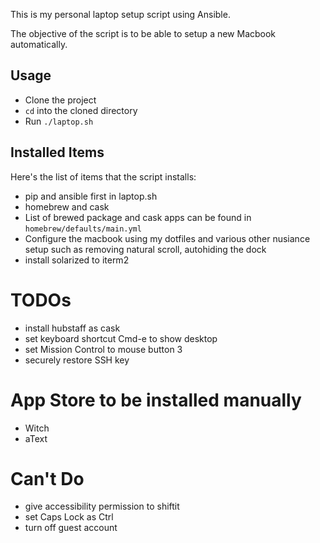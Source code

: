 This is my personal laptop setup script using Ansible.

The objective of the script is to be able to setup a new Macbook automatically.

## Usage
- Clone the project
- `cd` into the cloned directory
- Run `./laptop.sh`

## Installed Items
Here's the list of items that the script installs:
- pip and ansible first in laptop.sh
- homebrew and cask
- List of brewed package and cask apps can be found in `homebrew/defaults/main.yml`
- Configure the macbook using my dotfiles and various other nusiance setup such as removing natural scroll, autohiding the dock
- install solarized to iterm2

# TODOs
- install hubstaff as cask
- set keyboard shortcut Cmd-e to show desktop
- set Mission Control to mouse button 3
- securely restore SSH key

# App Store to be installed manually
- Witch
- aText

# Can't Do
- give accessibility permission to shiftit
- set Caps Lock as Ctrl
- turn off guest account
